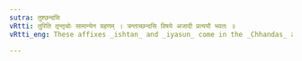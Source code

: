 ```yaml
---
sutra: तुश्छन्दसि
vRtti: तुरिति तृन्तृचोः सामान्येन ग्रहणम् । त्रन्ताच्छन्दसि विषये अजादी प्रत्ययौ भवतः ॥
vRtti_eng: These affixes _ishtan_ and _iyasun_ come in the _Chhandas_ after a nominal stem ending in तु ॥

---
```

